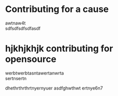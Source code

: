 
<div>
  <h1>
    Contributing for a cause</h1>
  </h1>
  </div>awtnaw4t
<div>sdfsdfsdfsdfasdf
  <h1>hjkhjkhjk
    contributing for opensource</h1>
  </h1>werbtwerbtasntawertanwrta
  </div>sertnsertn

dhethrthrthrtnyernyuer
asdfghwthwt
ertnye6n7
